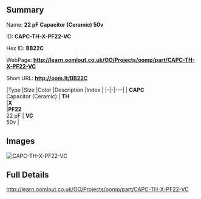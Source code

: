 

## Summary
 
Name: __22 pF Capacitor (Ceramic) 50v__

ID: __CAPC-TH-X-PF22-VC__

Hex ID: __BB22C__

WebPage: __http://learn.oomlout.co.uk/OO/Projects/oomp/part/CAPC-TH-X-PF22-VC__

Short URL: __http://oom.lt/BB22C__


|Type   |Size   |Color   |Description   |Index   |
|-|-|---|
| __CAPC__ <br>Capacitor (Ceramic)  | __TH__<br>   |__X__<br>    |__PF22__<br>22 pF    | __VC__<br> 50v |


## Images
![CAPC-TH-X-PF22-VC](http://oomlout.com/oomp-gen/parts/CAPC-TH-X-PF22-VC/CAPC-TH-X-PF22-VC_420.jpg)

## Full Details

 http://learn.oomlout.co.uk/OO/Projects/oomp/part/CAPC-TH-X-PF22-VC

